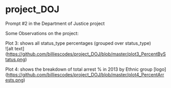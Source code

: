 # project_DOJ
Prompt #2 in the Department of Justice project 

Some Observations on the project:

Plot 3: shows all status_type percentages (grouped over status_type)  
![alt text] (https://github.com/billiescodes/project_DOJ/blob/master/plot3_PercentByStatus.png)

Plot 4: shows the breakdown of total arrest % in 2013 by Ethnic group
[logo] (https://github.com/billiescodes/project_DOJ/blob/master/plot4_PercentArrests.png)
